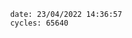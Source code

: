 

                date: 23/04/2022 14:36:57
                cycles: 65640

                         
